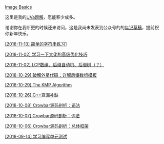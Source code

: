 [Image Basics](https://daichao1997.github.io/image_basics.html)

这里是我的[UVa题解](https://github.com/daichao1997/daichao1997.github.io/tree/master/uva)，愿能积少成多。

谢谢你在我断更的时候还来访问，这是我尚未发表到公众号的的[年记草稿](https://daichao1997.github.io/2019.html)，提前祝你新年快乐。

[[2018-11-13] 简单的字符串练习1](https://daichao1997.github.io/简单的字符串练习1.html)

[[2018-11-02] 学习一下大佬的高级优化技巧](https://daichao1997.github.io/学习一下大佬的高级优化技巧.html)

[[2018-11-02] LCP数组、后缀自动机、后缀树（？）](https://daichao1997.github.io/LCP数组、后缀自动机.html)

[[2018-10-29] 破解外星代码：详解后缀数组模板](https://daichao1997.github.io/后缀数组.html)

[[2018-10-29] The KMP Algorithm](https://daichao1997.github.io/KMP.html)

[[2018-10-26] C++查漏补缺](https://daichao1997.github.io/C++查漏补缺.html)

[[2018-10-08] Crowbar源码剖析：语法](https://daichao1997.github.io/Crowbar源码剖析：语法.html)

[[2018-10-07] Crowbar源码剖析：词法](https://daichao1997.github.io/Crowbar源码剖析：词法.html)

[[2018-10-06] Crowbar源码剖析：总体框架](https://daichao1997.github.io/Crowbar源码剖析：总体框架.html)

[[2018-09-14] 学习编写单元测试](https://daichao1997.github.io/学习编写单元测试.html)